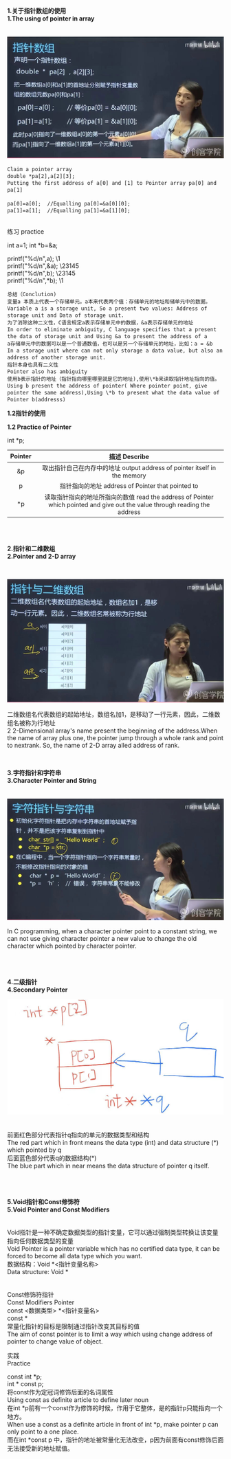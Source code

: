 **1.关于指针数组的使用**  
**1.The using of pointer in array**  
<br/>
<br/>
![1.1](https://github.com/knightsummon/My-CPP-learning-plan-notes/blob/main/2466453.jpg)  
```
Claim a pointer array  
double *pa[2],a[2][3];  
Putting the first address of a[0] and [1] to Pointer array pa[0] and pa[1]  

pa[0]=a[0];  //Equalling pa[0]=&a[0][0];
pa[1]=a[1];  //Equalling pa[1]=&a[1][0];
```  
<br/>
练习    
practice   
  
  
int a=1;
int *b=&a;

printf("%d/n",a);  \\1  
printf("%d/n",&a);  \\23145  
printf("%d/n",b);  \\23145  
printf("%d/n",*b);  \\1  

```
总结（Conclution)  
变量a 本质上代表一个存储单元。a本来代表两个值：存储单元的地址和储单元中的数据。  
Variable a is a storage unit, So a present two values: Address of storage unit and Data of storage unit.  
为了消除这种二义性，C语言规定a表示存储单元中的数据，&a表示存储单元的地址  
In order to eliminate anbiguity, C language specifies that a present the data of storage unit and Using &a to present the address of a  
a存储单元中的数据可以是一个普通数值，也可以是另一个存储单元的地址，比如：a = &b  
In a storage unit where can not only storage a data value, but also an address of another storage unit.  
指针本身也具有二义性  
Pointer also has ambiguity  
使用b表示指针的地址（指针指向哪里哪里就是它的地址),使用\*b来读取指针地址指向的值。
Using b present the address of pointer( Where pointer point, give pointer the same address),Using \*b to present what the data value of Pointer b(addresss)  
```
**1.2指针的使用**  

**1.2 Practice of Pointer**  

int \*p;  
  
|Pointer|描述 Describe| 
|:-:|:-:|  
|&p|取出指针自己在内存中的地址 output address of pointer itself in the memory |  
|p|指针指向的地址 address of Pointer that pointed to|  
|\*p|读取指针指向的地址所指向的数值 read the address of Pointer which pointed and give out the value through reading the address|  

<br/>
<br/>
  
 **2.指针和二维数组**  
 **2.Pointer and 2-D array**
 

<br/>  

![2.1](https://github.com/knightsummon/My-CPP-learning-plan-notes/blob/main/684255965171918649.jpg)  
  
 二维数组名代表数组的起始地址，数组名加1，是移动了一行元素，因此，二维数组名被称为行地址  
 2 2-Dimensional array's name present the beginning of the address.When the name of array plus one, the pointer jump through a whole rank and point to nextrank. So, the name of 2-D array alled address of rank.  
 
 <br/>  
   
 **3.字符指针和字符串**  
 **3.Character Pointer and String**  
 <br/>
 <br/>
 ![3.1](https://github.com/knightsummon/My-CPP-learning-plan-notes/blob/main/photoes/29306216951985340.jpg)  
   
 In C programming, when a character pointer point to a constant string, we can not use giving character pointer a new value to change the old character which pointed by character pointer.  
<br/>  
<br/>  
  
**4.二级指针**  
**4.Secondary Pointer**  
  
![4.1](https://github.com/knightsummon/My-CPP-learning-plan-notes/blob/main/photoes/399069905579327721.jpg)  
<br/>  
前面红色部分代表指针q指向的单元的数据类型和结构  
The red part which in front means the data type (int) and data structure (\*) which pointed by q  
后面蓝色部分代表q的数据结构(\*)   
The blue part which in near means the data structure of pointer q itself.  
<br/>  
<br/>  
  
**5.Void指针和Const修饰符**  
**5.Void Pointer and Const Modifiers**  
<br/>  
Void指针是一种不确定数据类型的指针变量，它可以通过强制类型转换让该变量指向任何数据类型的变量  
Void Pointer is a pointer variable which has no certified data type, it can be forced to become all data type which you want.  
数据结构：Void \*<指针变量名称>  
Data structure: Void \*<The name of Pointer>  
<br/>  
Const修饰符指针  
Const Modifiers Pointer  
const <数据类型> *<指针变量名>  
const <data type> *<the name of Pointer Variable>  
常量化指针的目标是限制通过指针改变其目标的值  
The aim of const pointer is to limit a way which using change address of pointer to change value of object.   
  
实践  
Practice
  
const int \*p;  
int \* const p;  
将const作为定冠词修饰后面的名词属性  
Using const as definite article to define later noun   
在int \*p前有一个const作为修饰的时候，作用于它整体，是的指针p只能指向一个地方。   
When use a const as a definite article in front of int \*p, make pointer p can only point to a one place.  
而在int \*const p 中，指针的地址被常量化无法改变，p因为前面有const修饰后面无法接受新的地址赋值。  
  

 
 
 
